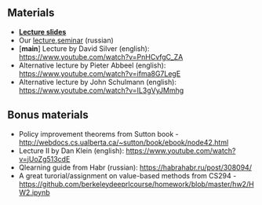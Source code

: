 ## Materials
* [__Lecture slides__](https://docviewer.yandex.ru/?url=ya-disk-public%3A%2F%2FG3IXcG62RwNUGSSos%2BuGhtgXNfsBjP9RxUtUfgCffIk%3D%3A%2Flecture2.pdf&name=lecture2.pdf&c=58a61e22b9fb)
* Our [lecture](https://yadi.sk/i/cVawsPkK3EtGJj),[seminar](https://yadi.sk/i/dQmolwOy3EtGNK) (russian)
* [__main__] Lecture by David Silver (english): https://www.youtube.com/watch?v=PnHCvfgC_ZA
* Alternative lecture by Pieter Abbeel (english): https://www.youtube.com/watch?v=ifma8G7LegE
* Alternative lecture by John Schulmann (english): https://www.youtube.com/watch?v=IL3gVyJMmhg

## Bonus materials
* Policy improvement theorems from Sutton book - http://webdocs.cs.ualberta.ca/~sutton/book/ebook/node42.html
* Lecture II by Dan Klein (english): https://www.youtube.com/watch?v=jUoZg513cdE
* Qlearning guide from Habr (russian): https://habrahabr.ru/post/308094/
* A great turorial/assignment on value-based methods from CS294 - https://github.com/berkeleydeeprlcourse/homework/blob/master/hw2/HW2.ipynb

